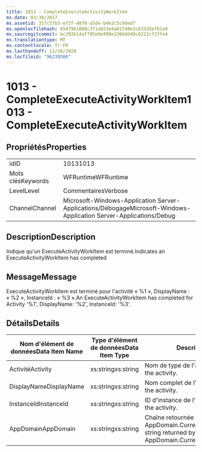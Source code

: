 ```yaml
---
title: 1013 - CompleteExecuteActivityWorkItem
ms.date: 03/30/2017
ms.assetid: 31fc57b3-ef2f-48f0-a5de-b4e2c5c9ded7
ms.openlocfilehash: 654f961088c371ab53e4a81f40e3c63335efb1a8
ms.sourcegitcommit: bc293b14af795e0e999e3304dd40c0222cf2ffe4
ms.translationtype: MT
ms.contentlocale: fr-FR
ms.lasthandoff: 11/26/2020
ms.locfileid: "96239586"
---
```

# <a name="1013---completeexecuteactivityworkitem"></a><span data-ttu-id="e5316-102">1013 - CompleteExecuteActivityWorkItem</span><span class="sxs-lookup"><span data-stu-id="e5316-102">1013 - CompleteExecuteActivityWorkItem</span></span>

## <a name="properties"></a><span data-ttu-id="e5316-103">Propriétés</span><span class="sxs-lookup"><span data-stu-id="e5316-103">Properties</span></span>  
  
|||  
|-|-|  
|<span data-ttu-id="e5316-104">id</span><span class="sxs-lookup"><span data-stu-id="e5316-104">ID</span></span>|<span data-ttu-id="e5316-105">1013</span><span class="sxs-lookup"><span data-stu-id="e5316-105">1013</span></span>|  
|<span data-ttu-id="e5316-106">Mots clés</span><span class="sxs-lookup"><span data-stu-id="e5316-106">Keywords</span></span>|<span data-ttu-id="e5316-107">WFRuntime</span><span class="sxs-lookup"><span data-stu-id="e5316-107">WFRuntime</span></span>|  
|<span data-ttu-id="e5316-108">Level</span><span class="sxs-lookup"><span data-stu-id="e5316-108">Level</span></span>|<span data-ttu-id="e5316-109">Commentaires</span><span class="sxs-lookup"><span data-stu-id="e5316-109">Verbose</span></span>|  
|<span data-ttu-id="e5316-110">Channel</span><span class="sxs-lookup"><span data-stu-id="e5316-110">Channel</span></span>|<span data-ttu-id="e5316-111">Microsoft-Windows-Application Server-Applications/Débogage</span><span class="sxs-lookup"><span data-stu-id="e5316-111">Microsoft-Windows-Application Server-Applications/Debug</span></span>|  
  
## <a name="description"></a><span data-ttu-id="e5316-112">Description</span><span class="sxs-lookup"><span data-stu-id="e5316-112">Description</span></span>  

 <span data-ttu-id="e5316-113">Indique qu'un ExecuteActivityWorkItem est terminé.</span><span class="sxs-lookup"><span data-stu-id="e5316-113">Indicates an ExecuteActivityWorkItem has completed</span></span>  
  
## <a name="message"></a><span data-ttu-id="e5316-114">Message</span><span class="sxs-lookup"><span data-stu-id="e5316-114">Message</span></span>  

 <span data-ttu-id="e5316-115">ExecuteActivityWorkItem est terminé pour l'activité « %1 », DisplayName : « %2 », InstanceId : « %3 ».</span><span class="sxs-lookup"><span data-stu-id="e5316-115">An ExecuteActivityWorkItem has completed for Activity '%1', DisplayName: '%2', InstanceId: '%3'.</span></span>  
  
## <a name="details"></a><span data-ttu-id="e5316-116">Détails</span><span class="sxs-lookup"><span data-stu-id="e5316-116">Details</span></span>  
  
|<span data-ttu-id="e5316-117">Nom d'élément de données</span><span class="sxs-lookup"><span data-stu-id="e5316-117">Data Item Name</span></span>|<span data-ttu-id="e5316-118">Type d'élément de données</span><span class="sxs-lookup"><span data-stu-id="e5316-118">Data Item Type</span></span>|<span data-ttu-id="e5316-119">Description</span><span class="sxs-lookup"><span data-stu-id="e5316-119">Description</span></span>|  
|--------------------|--------------------|-----------------|  
|<span data-ttu-id="e5316-120">Activité</span><span class="sxs-lookup"><span data-stu-id="e5316-120">Activity</span></span>|<span data-ttu-id="e5316-121">xs:string</span><span class="sxs-lookup"><span data-stu-id="e5316-121">xs:string</span></span>|<span data-ttu-id="e5316-122">Nom de type de l'activité.</span><span class="sxs-lookup"><span data-stu-id="e5316-122">The type name of the activity.</span></span>|  
|<span data-ttu-id="e5316-123">DisplayName</span><span class="sxs-lookup"><span data-stu-id="e5316-123">DisplayName</span></span>|<span data-ttu-id="e5316-124">xs:string</span><span class="sxs-lookup"><span data-stu-id="e5316-124">xs:string</span></span>|<span data-ttu-id="e5316-125">Nom complet de l'activité.</span><span class="sxs-lookup"><span data-stu-id="e5316-125">The display name of the activity.</span></span>|  
|<span data-ttu-id="e5316-126">InstanceId</span><span class="sxs-lookup"><span data-stu-id="e5316-126">InstanceId</span></span>|<span data-ttu-id="e5316-127">xs:string</span><span class="sxs-lookup"><span data-stu-id="e5316-127">xs:string</span></span>|<span data-ttu-id="e5316-128">ID d'instance de l'activité.</span><span class="sxs-lookup"><span data-stu-id="e5316-128">The instance id of the activity.</span></span>|  
|<span data-ttu-id="e5316-129">AppDomain</span><span class="sxs-lookup"><span data-stu-id="e5316-129">AppDomain</span></span>|<span data-ttu-id="e5316-130">xs:string</span><span class="sxs-lookup"><span data-stu-id="e5316-130">xs:string</span></span>|<span data-ttu-id="e5316-131">Chaîne retournée par AppDomain.CurrentDomain.FriendlyName.</span><span class="sxs-lookup"><span data-stu-id="e5316-131">The string returned by AppDomain.CurrentDomain.FriendlyName.</span></span>|
